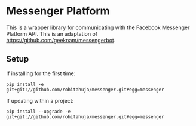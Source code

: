# Messenger Platform

This is a wrapper library for communicating with the Facebook Messenger Platform API. This is an adaptation of https://github.com/geeknam/messengerbot.

## Setup

If installing for the first time:
```
pip install -e git+git://github.com/rohitahuja/messenger.git#egg=messenger 
```

If updating within a project:
```
pip install --upgrade -e git+git://github.com/rohitahuja/messenger.git#egg=messenger
```
